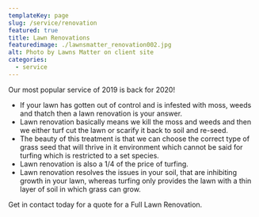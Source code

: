 ```yaml
---
templateKey: page
slug: /service/renovation
featured: true
title: Lawn Renovations
featuredimage: ./lawnsmatter_renovation002.jpg
alt: Photo by Lawns Matter on client site
categories:
  - service
---
```


Our most popular service of 2019 is back for 2020!

- If your lawn has gotten out of control and is infested with moss, weeds and
thatch then a lawn renovation is your answer. 
- Lawn renovation basically means we kill the moss and weeds and then we either turf cut the lawn or scarify it back to soil and re-seed. 
- The beauty of this treatment is that we can choose the correct type of grass seed that will thrive in it environment which cannot be said for turfing which is restricted to a set species. 
- Lawn renovation is also a 1/4 of the price of turfing.
- Lawn renovation resolves the issues in your soil, that are inhibiting growth in your lawn, whereas turfing only provides the lawn with a thin layer of soil in which grass can grow. 

Get in contact today for a quote for a Full Lawn Renovation.
